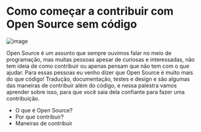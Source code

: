 # Como começar a contribuir com Open Source sem código
![image](https://user-images.githubusercontent.com/44537285/191752931-5185f063-5071-4cb7-bbe4-e1af9f1ffbb7.png)

Open Source é um assunto que sempre ouvimos falar no meio de programação, mas muitas pessoas apesar de curiosas e interessadas, não tem ideia de como contribuir ou apenas pensam que não tem com o que ajudar.
Para essas pessoas eu venho dizer que Open Source é muito mais do que código! Tradução, documentação, testes e design e são algumas das maneiras de contribuir além do código, e nessa palestra vamos aprender sobre isso, para que você saia dela confiante para fazer uma contribuição.


- O que é Open Source?
- Por que contribuir?
- Maneiras de contribuir

